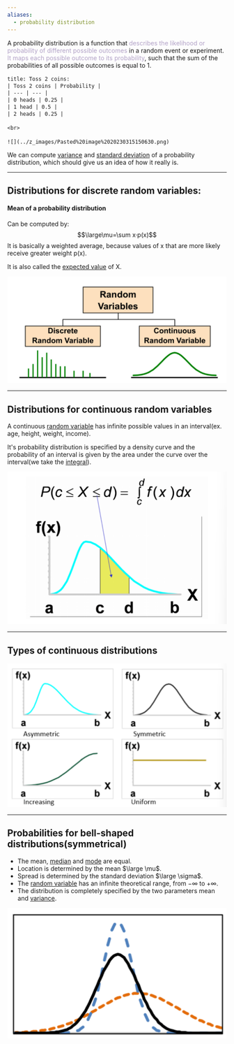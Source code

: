 ```yaml
---
aliases:
  - probability distribution
---
```

A probability distribution is a function that <font color="#b2a2c7">describes the likelihood or probability of different possible outcomes</font> in a random event or experiment. 
<font color="#b2a2c7">It maps each possible outcome to its probability</font>, such that the sum of the probabilities of all possible outcomes is equal to 1.

```ad-example
title: Toss 2 coins:
| Toss 2 coins | Probability |
| --- | --- |
| 0 heads | 0.25 |
| 1 head | 0.5 |
| 2 heads | 0.25 |

<br>

![](../z_images/Pasted%20image%2020230315150630.png)
```

We can compute [variance](../Statistics/Variance.md) and [standard deviation](../Statistics/Standard%20Deviation.md) of a probability distribution, which should give us an idea of how it really is.

---

## Distributions for discrete random variables:

#### Mean of a probability distribution

Can be computed by:
$$\large\mu=\sum x·p(x)$$
It is basically a weighted average, because values of x that are more likely receive greater weight p(x).

It is also called the [expected value](../Statistics/Expected%20value.md) of X.

![](../z_images/Pasted%20image%2020230315151024.png)

---

## Distributions for continuous random variables

A continuous [random variable](Random%20variable.md) has infinite possible values in an interval(ex. age, height, weight, income).

It's probability distribution is specified by a density curve and the probability of an interval is given by the area under the curve over the interval(we take the [integral](../Calculus%20U2/7.%20Definite%20Integrals.md)).

![](../z_images/Pasted%20image%2020230315151714.png)

---

## Types of continuous distributions

![](../z_images/Pasted%20image%2020230315151735.png)

---

## Probabilities for bell-shaped distributions(symmetrical)

- The mean, [median](../Statistics/Median.md) and [mode](../Statistics/Mode.md) are equal.
- Location is determined by the mean $\large \mu$.
- Spread is determined by the standard deviation $\large \sigma$.
- The [random variable](Random%20variable.md) has an infinite theoretical range, from $-\infty$ to $+\infty$.
- The distribution is completely specified by the two parameters mean and [variance](../Statistics/Variance.md).

![](../z_images/Pasted%20image%2020230315152851.png)
